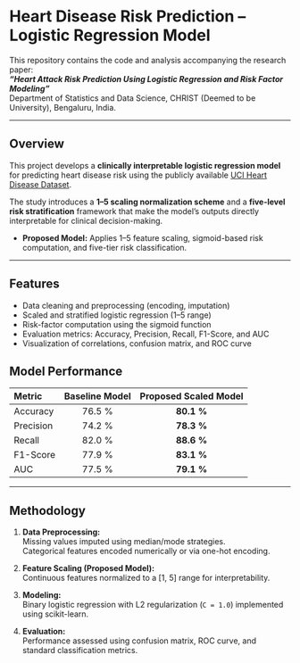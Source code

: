 # Heart Disease Risk Prediction – Logistic Regression Model

This repository contains the code and analysis accompanying the research paper:  
**_“Heart Attack Risk Prediction Using Logistic Regression and Risk Factor Modeling”_**  
Department of Statistics and Data Science, CHRIST (Deemed to be University), Bengaluru, India.

---

## Overview

This project develops a **clinically interpretable logistic regression model** for predicting heart disease risk using the publicly available [UCI Heart Disease Dataset](https://archive.ics.uci.edu/ml/datasets/Heart+Disease).

The study introduces a **1–5 scaling normalization scheme** and a **five-level risk stratification** framework that make the model’s outputs directly interpretable for clinical decision-making.
- **Proposed Model:** Applies 1–5 feature scaling, sigmoid-based risk computation, and five-tier risk classification.

---

## Features

- Data cleaning and preprocessing (encoding, imputation)
- Scaled and stratified logistic regression (1–5 range)
- Risk-factor computation using the sigmoid function
- Evaluation metrics: Accuracy, Precision, Recall, F1-Score, and AUC
- Visualization of correlations, confusion matrix, and ROC curve

## Model Performance

| Metric | Baseline Model | Proposed Scaled Model |
|:--|:--:|:--:|
| Accuracy | 76.5 % | **80.1 %** |
| Precision | 74.2 % | **78.3 %** |
| Recall | 82.0 % | **88.6 %** |
| F1-Score | 77.9 % | **83.1 %** |
| AUC | 77.5 % | **79.1 %** |

---

## Methodology

1. **Data Preprocessing:**  
   Missing values imputed using median/mode strategies.  
   Categorical features encoded numerically or via one-hot encoding.

2. **Feature Scaling (Proposed Model):**  
   Continuous features normalized to a [1, 5] range for interpretability.

3. **Modeling:**  
   Binary logistic regression with L2 regularization (`C = 1.0`) implemented using scikit-learn.

4. **Evaluation:**  
   Performance assessed using confusion matrix, ROC curve, and standard classification metrics.

